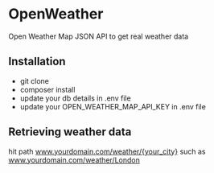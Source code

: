# OpenWeather
Open Weather Map JSON API to get real weather data

## Installation
- git clone
- composer install
- update your db details in .env file
- update your OPEN_WEATHER_MAP_API_KEY in .env file

## Retrieving weather data
hit path www.yourdomain.com/weather/{your_city} such as www.yourdomain.com/weather/London


